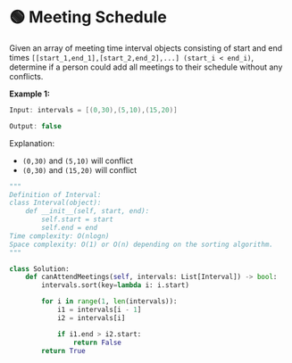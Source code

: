 # 🟢 Meeting Schedule

Given an array of meeting time interval objects consisting of start and end times `[[start_1,end_1],[start_2,end_2],...] (start_i < end_i)`, determine if a person could add all meetings to their schedule without any conflicts.

**Example 1:**

```java
Input: intervals = [(0,30),(5,10),(15,20)]

Output: false
```

Explanation:

* `(0,30)` and `(5,10)` will conflict
* `(0,30)` and `(15,20)` will conflict

```python
"""
Definition of Interval:
class Interval(object):
    def __init__(self, start, end):
        self.start = start
        self.end = end
Time complexity: O(nlogn)
Space complexity: O(1) or O(n) depending on the sorting algorithm.
"""

class Solution:
    def canAttendMeetings(self, intervals: List[Interval]) -> bool:
        intervals.sort(key=lambda i: i.start)

        for i in range(1, len(intervals)):
            i1 = intervals[i - 1]
            i2 = intervals[i]

            if i1.end > i2.start:
                return False
        return True
```
